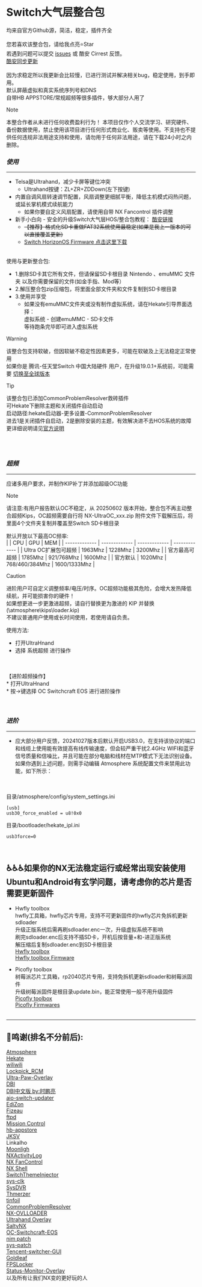 # Switch大气层整合包
均来自官方Github源，简洁，稳定，插件齐全<br>
<br>
您若喜欢该整合包，请给我点亮⭐Star<br>
若遇到问题可以提交 [issues](https://github.com/Cirrest/NXmode_cirrest/issues) 或 酷安 Cirrest 反馈。<br>
[酷安同步更新](http://www.coolapk.com/u/2679393)<br>
<br>
因为求稳定所以我更新会比较慢，已进行测试并解决相关bug，稳定使用，到手即用。<br>
默认屏蔽虚拟和真实系统序列号和DNS<br>
自带HB APPSTORE/常规超频等很多插件，够大部分人用了<br>

> [!NOTE]  
> 本整合作者从未进行任何收费盈利行为！
> 本项目仅作个人交流学习、研究硬件、备份数据使用，禁止使用该项目进行任何形式商业化、贩卖等使用。不支持也不提供任何违规非法用途支持和使用，请勿用于任何非法用途，请在下载24小时之内删除。

###  *使用* 
***

* Telsa是Ultrahand，减少卡屏等键位冲突
  * Ultrahand按键：ZL+ZR+ZDDown(左下按键)
* 内置自调风扇转速调节配置，风扇调整更细腻平衡，降低主机模式闷热问题，或延长掌机模式续航能力
  * 如果你要自定义风扇配置，请使用自带 NX Fancontrol 插件调整
* 新手小白向 - 安全的升级Switch大气层HOS/整合包教程：
[酷安链接](https://www.coolapk.com/feed/57053591?shareKey=YWYyOGZjY2U0YTE5NjY3YWRmMTg~&shareUid=2679393&shareFrom=com.coolapk.market_14.0.3)<br>
  * ~~【推荐】格式化SD卡重做FAT32系统使用最稳定(如果是我上一版本的可以直接覆盖更新)~~<br>
  * [Switch HorizonOS Firmware 点击这里下载](https://github.com/THZoria/NX_Firmware/releases)<br><br>


使用与更新整合包:<br>
* 1.删除SD卡其它所有文件，但请保留SD卡根目录 Nintendo 、emuMMC 文件夹 以及你需要保留的文件(如金手指、Mod等）<br>
* 2.解压整合包zip压缩包，将里面全部文件夹和文件复制到SD卡根目录<br>
* 3.使用并享受<br>
  * 如果没有emuMMC文件夹或没有制作虚拟系统，请在Hekate引导界面选择：<br>
    虚拟系统 - 创建emuMMC - SD卡文件<br>
    等待跑条完毕即可进入虚拟系统<br>

> [!WARNING]
> 该整合包支持软破，但因软破不稳定性因素更多，可能在软破及上无法稳定正常使用<br>
> 如果你是 腾讯-任天堂Switch 中国大陆硬件 用户，在升级19.0.1+系统前，可能需要 [切换至全球版本](https://github.com/CaiMiao/Tencent-switcher-GUI)

> [!TIP]
> 该整合包已添加CommonProblemResolver救砖插件 <br> 可Hekate下删除主题和关闭插件自动启动<br>
> 启动路径:hekate启动器-更多设置-CommonProblemResolver <br>
> 进去1是关闭插件自启动，2是删除安装的主题，有效解决进不去HOS系统的故障<br>
> 更详细说明请见[官方说明](https://github.com/zdm65477730/CommonProblemResolver/)


<br>
<br>

###  *超频* 

----
应诸多用户要求，并制作KIP补丁并添加超级OC功能<br>
> [!NOTE]
> 请注意:有用户报告默认OC不稳定，从 20250602 版本开始，整合包不再主动整合超频Kips，OC超频需要自行将 NX-UltraOC_xxx.zip 附件文件下载解压后，将里面4个文件夹复制并覆盖至Switch SD卡根目录

默认开放以下最高OC频率:<br>
|  | CPU | GPU | MEM |
| ------------- | ------------- | ------------- | ------------- |
| Ultra OC扩展包可超频 | 1963Mhz | 1228Mhz | 3200Mhz |
| 官方最高可超频 | 1785Mhz | 921/768Mhz | 1600Mhz |
| 官方默认 | 1020Mhz | 768/460/384Mhz | 1600/1333Mhz |

 > [!CAUTION]
 > 进阶用户可自定义调整频率/电压/时序。OC超频功能极其危险，会增大发热降低续航，并可能损害你的硬件！<br>
 > 如果想更进一步更激进超频，请自行替换更为激进的 KIP 并替换(\atmosphere\kips\loader.kip)<br>
 > 不建议普通用户使用或长时间使用，若使用请自负责。


使用方法:<br>
* 打开UltraHnand<br>
* 选择 系统超频 进行操作
<br>
<br>
【进阶超频操作】<br>
* 打开UltraHnand<br>
* 按→键选择 OC Switchcraft EOS 进行进阶操作<br><br><br>


###  *进阶*
***
* 应大部分用户反馈，20241027版本后默认开启USB3.0，在支持该协议的端口和线缆上使用能有效提高有线传输速度，但会较严重干扰2.4GHz WIFI和蓝牙信号质量和信噪比，并且可能在部分电脑和线材在MTP模式下无法识别设备。如果你遇到上述问题，则需手动编辑 Atmosphere 系统配置文件来禁用此功能，如下所示：
  
<br><br>
目录/atmosphere/config/system_settings.ini<br>
```
[usb]
usb30_force_enabled = u8!0x0
```
目录/bootloader/hekate_ipl.ini<br>
```
usb3force=0
```
<br>

♿♿♿如果你的NX无法稳定运行或经常出现安装使用Ubuntu和Android有玄学问题，请考虑你的芯片是否需要更新固件
----
* Hwfly toolbox<br>
hwfly工具箱，hwfly芯片专用，支持不可更新固件的hwfly芯片免拆机更新sdloader<br>
升级正版系统后需再刷sdloader.enc一次，升级虚拟系统不影响<br>
刷完sdloader.enc后支持不插SD卡，开机后按音量+和-进正版系统<br>
解压缩后复制sdloader.enc到SD卡根目录<br>
[Hwfly toolbox](https://github.com/hwfly-nx/hwfly-toolbox/)<br>
[Hwfly toolbox Firmware](https://github.com/hwfly-nx/firmware/)<br>

* Picofly toolbox<br>
树莓派芯片工具箱，rp2040芯片专用，支持免拆机更新sdloader和树莓派固件<br>
升级树莓派固件是根目录update.bin，能正常使用一般不用升级固件<br>
[Picofly toolbox](https://github.com/Ansem-SoD/Picofly/blob/main/Firmwares/picofly_toolbox_0.2.bin)<br>
[Picofly Firmwares](https://github.com/rehius/usk/releases)<br><br>

***

🎉鸣谢(排名不分前后):
----
[Atmosphere](https://github.com/Atmosphere-NX/Atmosphere?tab=readme-ov-file)<br>
[Hekate](https://github.com/CTCaer/hekate)<br>
[wiliwili](https://github.com/xfangfang/wiliwili)<br>
[Lockpick_RCM](https://github.com/Decscots/Lockpick_RCM/releases)<br>
[Ultra-Paw-Overlay](https://github.com/Ultra-NX/Ultra-Paw-Overlay)<br>
[DBI](https://github.com/rashevskyv/dbi)<br>
[DBI中文版 by:时鹏亮](https://shipengliang.com/games/%E7%AB%AF%E5%8D%88%E8%8A%82%E5%84%BF%E7%AB%A5%E8%8A%82%E7%A4%BC%E7%89%A9%EF%BC%9A%E5%85%A8%E7%90%83%E9%A6%96%E5%8F%91-dbi-%E4%B8%AD%E6%96%87%E7%89%88.html)<br>
[aio-switch-updater](https://github.com/HamletDuFromage/aio-switch-updater)<br>
[EdiZon](https://github.com/zdm65477730/EdiZon-Overlay/)<br>
[Fizeau](https://github.com/averne/Fizeau)<br>
[ftpd](https://github.com/mtheall/ftpd)<br>
[Mission Control](https://github.com/ndeadly/MissionControl)<br>
[hb-appstore](https://github.com/fortheusers/hb-appstore)<br>
[JKSV](https://github.com/J-D-K/JKSV)<br>
Linkalho<br>
[Moonligh](https://github.com/XITRIX/Moonlight-Switch)<br>
[NXActivityLog](https://github.com/zdm65477730/NX-Activity-Log)<br>
[NX FanControl](https://github.com/Zathawo/NX-FanControl)<br>
[NX Shell](https://github.com/joel16/NX-Shell)<br>
[SwitchThemeInjector](https://github.com/exelix11/SwitchThemeInjector)<br>
[sys-clk](https://github.com/retronx-team/sys-clk)<br>
[SysDVR](https://github.com/exelix11/SysDVR)<br>
[Thmerzer](https://themezer.net/)<br>
[tinfoil](https://tinfoil.io/)<br>
[CommonProblemResolver](https://github.com/zdm65477730/CommonProblemResolver/?tab=readme-ov-file#commonproblemresolver-cpr)<br>
[NX-OVLLOADER](https://github.com/zdm65477730/nx-ovlloader)<br>
[Ultrahand Overlay](https://github.com/ppkantorski/Ultrahand-Overlay)<br>
[SaltyNX](https://github.com/masagrator/SaltyNX)<br>
[OC-Switchcraft-EOS](https://github.com/halop/OC-Switchcraft-EOS)<br>
[nim patch](https://github.com/fruityloops1/nim-prodinfo-blank-fix/)<br>
[sys-patch](https://github.com/impeeza/sys-patch)<br>
[Tencent-switcher-GUI](https://github.com/CaiMiao/Tencent-switcher-GUI)<br>
[Goldleaf](https://github.com/XorTroll/Goldleaf)<br>
[FPSLocker](https://github.com/masagrator/FPSLocker)<br>
[Status-Monitor-Overlay](https://github.com/masagrator/Status-Monitor-Overlay)<br>
以及所有让我们NX变的更好玩的人<br><br>

